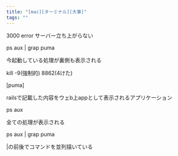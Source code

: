 ```yaml
---
title: "[mac][ターミナル][大事]"
tags: ""
---
```


3000 error
サーバー立ち上がらない

ps aux | grap puma

今起動している処理が裏側も表示される

kill -9(強制的) 8862(4けた)

[puma]

railsで記載した内容をウェb上appとして表示されるアプリケーション

ps aux

全ての処理が表示される

ps aux | grap puma

|の前後でコマンドを並列描いている
